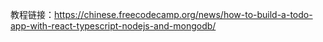 教程链接：https://chinese.freecodecamp.org/news/how-to-build-a-todo-app-with-react-typescript-nodejs-and-mongodb/
